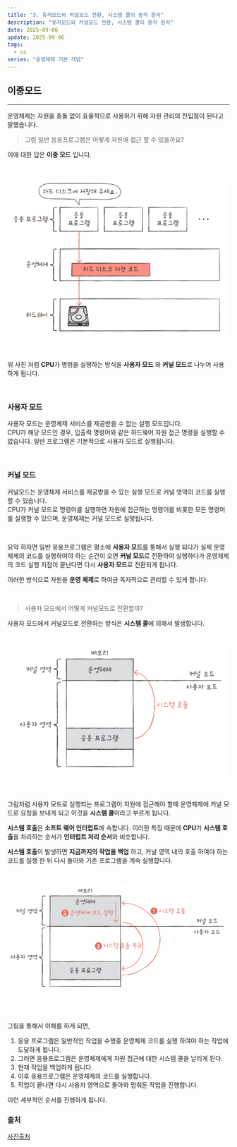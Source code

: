 ```yaml
---
title: "3. 유저모드와 커널모드 전환, 시스템 콜의 동작 원리"
description: "유저모드와 커널모드 전환, 시스템 콜의 동작 원리"
date: 2025-09-06
update: 2025-09-06
tags:
  - os
series: "운영체제 기본 개념"
---
```


## 이중모드

---

운영체제는 자원을 충돌 없이 효율적으로 사용하기 위해 자원 관리의 진입점이 된다고 말했습니다.

> 그럼 일반 응용프로그램은 어떻게 자원에 접근 할 수 있을까요?

이에 대한 답은 **이중 모드** 입니다.

<br>


![img.png](이중모드.png)

<br>

위 사진 처럼 **CPU**가 명령을 실행하는 방식을 **사용자 모드** 와 **커널 모드**로 나누어 사용하게 됩니다.

<br>

### 사용자 모드

사용자 모드는 운영체제 서비스를 제공받을 수 없는 실행 모드입니다.
</br> CPU가 해당 모드인 경우, 입출력 명령어와 같은 하드웨어 자원 접근 명령을 실행할 수 없습니다. 일반 프로그램은 기본적으로 사용자 모드로 실행됩니다.

<br>

### 커널 모드
커널모드는 운영체제 서비스를 제공받을 수 있는 실행 모드로 커널 영역의 코드를 실행할 수 있습니다.
</br> CPU가 커널 모드로 명령어를 실행하면 자원에 접근하는 명령어를 비롯한 모든 명령어를 실행할 수 있으며, 운영체제는 커널 모드로 실행됩니다.

<br>

요약 하자면 일반 응용프로그램은 평소에 **사용자 모드**를 통해서 실행 되다가 실제 운영체제의 코드를 실행하여야 하는 순간이 오면 **커널 모드**로 전환하여 실행하다가
운영체제의 코드 실행 지점이 끝난다면 다시 **사용자 모드**로 전환되게 됩니다.

이러한 방식으로 자원을 **운영 체제**로 하여금 독자적으로 관리할 수 있게 합니다.

<br>

> 사용자 모드에서 어떻게 커널모드로 전환할까?

사용자 모드에서 커널모드로 전환하는 방식은 **시스템 콜**에 의해서 발생합니다.

<br>

![img.png](시스템콜.png)

<br>

그림처럼 사용자 모드로 실행되는 프로그램이 자원에 접근해야 할때 운영체제에 커널 모드로 요청을 보내게 되고 이것을 **시스템 콜**이라고 부르게 됩니다.

**시스템 호출**은 **소프트 웨어 인터럽트**에 속합니다. 이러한 특징 때문에 **CPU**가 **시스템 호출**을 처리하는 순서가 **인터럽트 처리 순서**와 비슷합니다.

**시스템 호출**이 발생하면 **지금까지의 작업을 백업** 하고, 커널 영역 내의 호출 하여야 하는 코드를 실행 한 뒤 다시 돌아와 기존 프로그램을 계속 실행합니다.

<br>

![img.png](시스템콜작동방식.png)

<br>

그림을 통해서 이해를 하게 되면,

1. 응용 프로그램은 일반적인 작업을 수행중 운영체제 코드를 실행 하여야 하는 작업에 도달하게 됩니다.
2. 그러면 응용프로그램은 운영체제에게 자원 접근에 대한 시스템 콜을 날리게 된다.
3. 현재 작업을 백업하게 됩니다.
4. 이후 응용프로그램은 운영체제의 코드를 실행합니다.
5. 작업이 끝나면 다시 사용자 영역으로 돌아와 멈춰둔 작업을 진행합니다.

이런 세부적인 순서를 진행하게 됩니다.

### 출처
[사진출처](https://hongong.hanbit.co.kr/%EC%9A%B4%EC%98%81%EC%B2%B4%EC%A0%9C%EB%9E%80-%EC%BB%A4%EB%84%90%EC%9D%98-%EA%B0%9C%EB%85%90-%EC%9D%91%EC%9A%A9-%ED%94%84%EB%A1%9C%EA%B7%B8%EB%9E%A8-%EC%8B%A4%ED%96%89%EC%9D%84-%EC%9C%84%ED%95%9C/)

